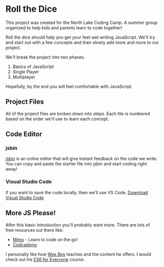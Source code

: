 # Roll the Dice

This project was created for the North Lake Coding Camp. A summer group organized to help kids and parents learn to code together!

Roll the dice should help you get your feet wet writing JavaScript. We'll try and start out with a few concepts and then slowly add more and more to our project.

We'll break the project into two phases.

1.  Basics of JavaScript
2.  Single Player
3.  Multiplayer

Hopefully, by the end you will feel comfortable with JavaScript.

## Project Files

All of the project files are broken down into steps. Each file is numbered based on the order we'll use to learn each concept.

## Code Editor

### jsbin

[jsbin](http://jsbin.com/?html,output) is an online editor that will give instant feedback on the code we write. You can copy and paste the starter file into jsbin and start coding right away!

### Visual Studio Code

If you want to save the code locally, then we'll use VS Code. [Download Visual Studio Code](https://code.visualstudio.com/download)

## More JS Please!

After this basic introduction you'll probably want more. There are lots of free resources out there like:

- [Mimo](https://getmimo.com/) - Learn to code on the go!
- [Codcademy](https://www.codecademy.com/)

I personally like how [Wes Bos](https://wesbos.com/) teaches and the content he offers. I would check out his [ES6 for Everyone](https://es6.io/) course.
